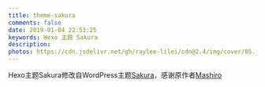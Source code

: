 ```yaml
---
title: theme-sakura
comments: false
date: 2019-01-04 22:53:25
keywords: Hexo 主题 Sakura
description:
photos: https://cdn.jsdelivr.net/gh/raylee-lilei/cdn@2.4/img/cover/05.jpg.webp
---
```

Hexo主题Sakura修改自WordPress主题[Sakura](https://github.com/mashirozx/Sakura/)，感谢原作者[Mashiro](https://2heng.xin/)